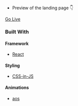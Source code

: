 
* Preview of the landing page 👇

[Go Live](https://portfolio-anke-sai-8.vercel.app/)

### Built With

#### Framework
* [React](https://reactjs.org/)

#### Styling
* [CSS-in-JS](https://styled-components.com/)

#### Animations
* [aos](https://michalsnik.github.io/aos/)

